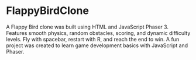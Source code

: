 # FlappyBirdClone
A Flappy Bird clone was built using HTML and JavaScript Phaser 3. Features smooth physics, random obstacles, scoring, and dynamic difficulty levels. Fly with spacebar, restart with R, and reach the end to win. A fun project was created to learn game development basics with JavaScript and Phaser.

